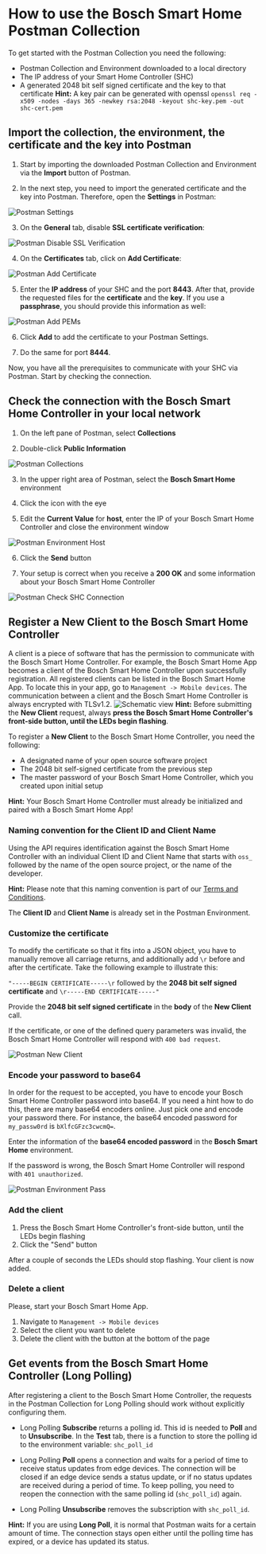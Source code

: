 # How to use the Bosch Smart Home Postman Collection

To get started with the Postman Collection you need the following:

- Postman Collection and Environment downloaded to a local directory
- The IP address of your Smart Home Controller (SHC)
- A generated 2048 bit self signed certificate and the key to that certificate
**Hint:** A key pair can be generated with openssl `openssl req -x509 -nodes -days 365 -newkey rsa:2048 -keyout shc-key.pem -out shc-cert.pem`

## Import the collection, the environment, the certificate and the key into Postman
1. Start by importing the downloaded Postman Collection and Environment via the **Import** button of Postman. 

2. In the next step, you need to import the generated certificate and the key into Postman. Therefore, open the **Settings** in Postman:

![Postman Settings](images/postman_settings.png "Postman Settings")

3.  On the **General** tab, disable **SSL certificate verification**:

![Postman Disable SSL Verification](images/postman_disable_ssl_verification.png "Postman Disable SSL Verification")

4.  On the **Certificates** tab, click on **Add Certificate**:

![Postman Add Certificate](images/postman_add_certificate.png "Postman Add Certificate")

5. Enter the **IP address** of your SHC and the port **8443**. After that, provide the requested files for the **certificate** and the **key**. If you use a **passphrase**, you should provide this information as well:

![Postman Add PEMs](images/postman_add_pems.png "Postman Add PEMs")
	
6. Click **Add** to add the certificate to your Postman Settings.

7. Do the same for port **8444**.

Now, you have all the prerequisites to communicate with your SHC via Postman. Start by checking the connection.

## Check the connection with the Bosch Smart Home Controller in your local network
1. On the left pane of Postman, select **Collections**

2. Double-click **Public Information**

![Postman Collections](images/postman_collections.png "Postman Collections")

3. In the upper right area of Postman, select the **Bosch Smart Home** environment

4. Click the icon with the eye

5. Edit the **Current Value** for **host**, enter the IP of your Bosch Smart Home Controller and close the environment window

![Postman Environment Host](images/postman_environment_host.png "Postman Environment Host")

6. Click the **Send** button

7. Your setup is correct when you receive a **200 OK** and some information about your Bosch Smart Home Controller

![Postman Check SHC Connection](images/postman_check_shc_connection.png "Postman Check SHC Connection")

## Register a New Client to the Bosch Smart Home Controller
A client is a piece of software that has the permission to communicate with the Bosch Smart Home Controller. For example, the Bosch Smart Home App becomes a client of the Bosch Smart Home Controller upon successfully registration. All registered clients can be listed in the Bosch Smart Home App. To locate this in your app, go to `Management -> Mobile devices`. The communication between a client and the Bosch Smart Home Controller is always encrypted with TLSv1.2.
![Schematic view](images/shc-client-schematic-view.png "Schematic view")
**Hint:** Before submitting the **New Client** request, always **press the Bosch Smart Home Controller's front-side button, until the LEDs begin flashing**.

To register a **New Client** to the Bosch Smart Home Controller, you need the following:

- A designated name of your open source software project
- The 2048 bit self-signed certificate from the previous step
- The master password of your Bosch Smart Home Controller, which you created upon initial setup

**Hint:** Your Bosch Smart Home Controller must already be initialized and paired with a Bosch Smart Home App!

### Naming convention for the Client ID and Client Name
Using the API requires identification against the Bosch Smart Home Controller with an individual Client ID and Client Name that starts with `oss_` followed by the name of the open source project, or the name of the developer. 

**Hint:** Please note that this naming convention is part of our [Terms and Conditions](https://github.com/BoschSmartHome/bosch-shc-api-docs#terms-and-conditions).

The **Client ID** and **Client Name** is already set in the Postman Environment. 

### Customize the certificate
To modify the certificate so that it fits into a JSON object, you have to manually remove all carriage returns, and additionally add `\r` before and after the certificate. Take the following example to illustrate this:

`"-----BEGIN CERTIFICATE-----\r` followed by the **2048 bit self signed certificate** and `\r-----END CERTIFICATE-----"`

Provide the **2048 bit self signed certificate** in the **body** of the **New Client** call.

If the certificate, or one of the defined query parameters was invalid, the Bosch Smart Home Controller will respond with `400 bad request`.

![Postman New Client](images/postman_new_client.png "Postman New Client")

### Encode your password to base64

In order for the request to be accepted, you have to encode your Bosch Smart Home Controller password into base64. If you need a hint how to do this, there are many base64 encoders online. Just pick one and encode your password there. For instance, the base64 encoded password for `my_passw0rd` is `bXlfcGFzc3cwcmQ=`.

Enter the information of the **base64 encoded password** in the **Bosch Smart Home** environment.

If the password is wrong, the Bosch Smart Home Controller will respond with `401 unauthorized`.

![Postman Environment Pass](images/postman_environment_pass.png "Postman Environment Pass")

### Add the client
1. Press the Bosch Smart Home Controller's front-side button, until the LEDs begin flashing
2. Click the "Send" button

After a couple of seconds the LEDs should stop flashing. Your client is now added.

### Delete a client

Please, start your Bosch Smart Home App.
1. Navigate to `Management -> Mobile devices`
1. Select the client you want to delete
1. Delete the client with the button at the bottom of the page

## Get events from the Bosch Smart Home Controller (Long Polling)

After registering a client to the Bosch Smart Home Controller, the requests in the Postman Collection for Long Polling should work without explicitly configuring them.

- Long Polling **Subscribe** returns a polling id. This id is needed to **Poll** and to **Unsubscribe**. In the **Test** tab, there is a function to store the polling id to the environment variable: `shc_poll_id`

- Long Polling **Poll** opens a connection and waits for a period of time to receive status updates from edge devices. The connection will be closed if an edge device sends a status update, or if no status updates are received during a period of time. To keep polling, you need to reopen the connection with the same polling id (`shc_poll_id`) again. 

- Long Polling **Unsubscribe** removes the subscription with `shc_poll_id`. 

**Hint:** If you are using **Long Poll**, it is normal that Postman waits for a certain amount of time. The connection stays open either until the polling time has expired, or a device has updated its status.
